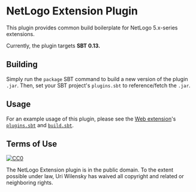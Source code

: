 # NetLogo Extension Plugin

This plugin provides common build boilerplate for NetLogo 5.x-series extensions.

Currently, the plugin targets **SBT 0.13.**

## Building

Simply run the `package` SBT command to build a new version of the plugin `.jar`.  Then, set your SBT project's `plugins.sbt` to reference/fetch the `.jar`.

## Usage

For an example usage of this plugin, please see the [Web extension](https://github.com/NetLogo/Web-Extension/)'s [`plugins.sbt`](https://github.com/NetLogo/Web-Extension/blob/master/project/plugins.sbt) and [`build.sbt`](https://github.com/NetLogo/Web-Extension/blob/master/build.sbt).

## Terms of Use

[![CC0](http://i.creativecommons.org/p/zero/1.0/88x31.png)](http://creativecommons.org/publicdomain/zero/1.0/)

The NetLogo Extension plugin is in the public domain.  To the extent possible under law, Uri Wilensky has waived all copyright and related or neighboring rights.
